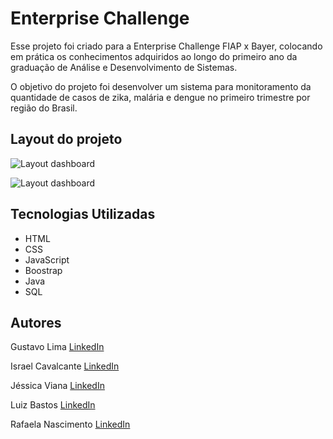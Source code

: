 # Enterprise Challenge

Esse projeto foi criado para a Enterprise Challenge FIAP x Bayer, colocando em prática os conhecimentos adquiridos ao longo do primeiro ano da graduação de Análise e Desenvolvimento de Sistemas.

O objetivo do projeto foi desenvolver um sistema para monitoramento da quantidade de casos de zika, malária e dengue no primeiro trimestre por região do Brasil. 

## Layout do projeto

![Layout dashboard](https://i.postimg.cc/NjGbgLnk/dashboard.png)

![Layout dashboard](https://i.postimg.cc/0ytnrPRR/dashboard2.png)


## Tecnologias Utilizadas

- HTML
- CSS
- JavaScript
- Boostrap
- Java
- SQL

## Autores
Gustavo Lima
[LinkedIn](https://www.linkedin.com/in/gustavo-lima-37083386/)

Israel Cavalcante
[LinkedIn](https://www.linkedin.com/in/israelcavalcante58/)

Jéssica Viana
[LinkedIn](https://www.linkedin.com/in/vjessica/)

Luiz Bastos
[LinkedIn](https://www.linkedin.com/in/luiz-bastos-3638719b/)

Rafaela Nascimento
[LinkedIn](https://www.linkedin.com/in/krnascimento/)



 
